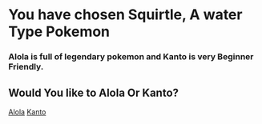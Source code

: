 # You have chosen Squirtle, A water Type Pokemon
### Alola is full of legendary pokemon and Kanto is very Beginner Friendly.
## Would You like to Alola Or Kanto?
[Alola]()
[Kanto](kanto.md)